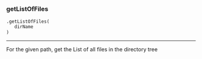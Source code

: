 #


### getListOfFiles
```python
.getListOfFiles(
   dirName
)
```

---
For the given path, get the List of all files in the directory tree 
